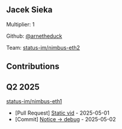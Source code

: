 
## Jacek Sieka
Multiplier: 1

Github: [@arnetheduck](https://github.com/arnetheduck)

Team: [status-im/nimbus-eth2](https://github.com/status-im/nimbus-eth2/pulls?q=author%3Aarnetheduck)

## Contributions

## Q2 2025

[status-im/nimbus-eth1](https://github.com/status-im/nimbus-eth1)
* [Pull Request] [Static vid](https://github.com/status-im/nimbus-eth1/pull/3251) - 2025-05-01
* [Commit] [Notice -> debug](https://github.com/status-im/nimbus-eth1/commit/e32b4de930f23129eec84fecf1391e26220d6d99) - 2025-05-02
